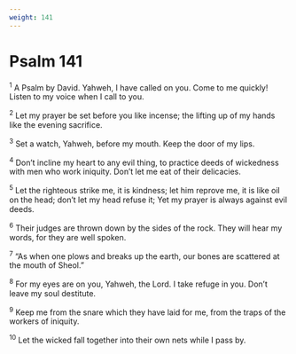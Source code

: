 ```yaml
---
weight: 141
---
```


# Psalm 141

<sup>1</sup> A Psalm by David. Yahweh, I have called on you. Come to me quickly! Listen to my voice when I call to you. 

<sup>2</sup> Let my prayer be set before you like incense; the lifting up of my hands like the evening sacrifice. 

<sup>3</sup> Set a watch, Yahweh, before my mouth. Keep the door of my lips. 

<sup>4</sup> Don’t incline my heart to any evil thing, to practice deeds of wickedness with men who work iniquity. Don’t let me eat of their delicacies. 

<sup>5</sup> Let the righteous strike me, it is kindness; let him reprove me, it is like oil on the head; don’t let my head refuse it; Yet my prayer is always against evil deeds. 

<sup>6</sup> Their judges are thrown down by the sides of the rock. They will hear my words, for they are well spoken. 

<sup>7</sup> “As when one plows and breaks up the earth, our bones are scattered at the mouth of Sheol.” 

<sup>8</sup> For my eyes are on you, Yahweh, the Lord. I take refuge in you. Don’t leave my soul destitute. 

<sup>9</sup> Keep me from the snare which they have laid for me, from the traps of the workers of iniquity. 

<sup>10</sup> Let the wicked fall together into their own nets while I pass by. 


